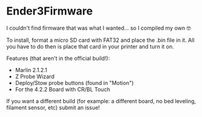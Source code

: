 # Ender3Firmware
I couldn't find firmware that was what I wanted... so I compiled my own 🤓

To install, format a micro SD card with FAT32 and place the .bin file in it. All you have to do then is place that card in your printer and turn it on. 

Features (that aren't in the official build!):

* Marlin 2.1.2.1
* Z Probe Wizard
* Deploy/Stow probe buttons (found in "Motion")
* For the 4.2.2 Board with CR/BL Touch

If you want a different build (for example: a different board, no bed leveling, filament sensor, etc) submit an issue!
